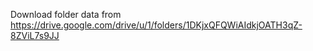 Download folder data from https://drive.google.com/drive/u/1/folders/1DKjxQFQWiAIdkjOATH3qZ-8ZViL7s9JJ
